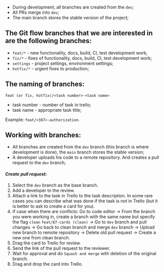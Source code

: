 - During development, all branches are created from the `dev`;
- All PRs merge into `dev`;
- The main branch stores the stable version of the project;

## **The Git flow branches that we are interested in are the following branches:**

- `feat/*` - new functionality, docs, build, CI, test development work;
- `fix/*` - fixes of functionality, docs, build, CI, test development work;
- `settings` - project settings, environment settings;
- `hotfix/*` - urgent fixes to production;

## **The naming of branches:**

`feat (or fix, hotfix)/<task number>-<task name>`

- task number - number of task in trello;
- task name - appropriate task title;

Example: `feat/<387>-authorization`.

## **Working with branches:**

- All branches are created from the `dev` branch (this branch is where development is done), the `main` branch stores the stable version;
- A developer uploads his code to a remote repository. And creates a pull request to the `dev` branch;

#### _Create pull request:_

1. Select the `dev` branch as the base branch.
2. Add a developer to the review.
3. Attach a link to the task in Trello to the task description. In some rare cases you can describe what was done if the task is not in Trello (but it is better to ask to create a card for you).
4. If case when there are conflicts:
   Go to code editor -> From the branch you were working in, create a branch with the same name but specify the flag `clean` `feat/87-cards (clean)` -> Go to `dev` branch and pull changes -> Go back to clean branch and merge `dev` branch -> Upload new branch to remote repository -> Delete old pull request -> Create a new one from clean branch.
5. Drag the card to Trello for review.
6. Send the link of the pull request to the reviewer.
7. Wait for approval and do `Squash and merge` with deletion of the original branch.
8. Drag and drop the card into Trello.
